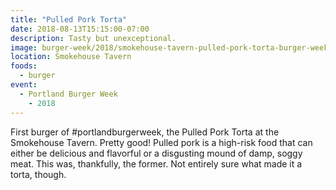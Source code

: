 ```yaml
---
title: "Pulled Pork Torta"
date: 2018-08-13T15:15:00-07:00
description: Tasty but unexceptional.
image: burger-week/2018/smokehouse-tavern-pulled-pork-torta-burger-week-2018.jpg
location: Smokehouse Tavern
foods:
  - burger
event: 
  - Portland Burger Week
    - 2018
---
```


First burger of #portlandburgerweek, the Pulled Pork Torta at the Smokehouse Tavern. Pretty good! Pulled pork is a high-risk food that can either be delicious and flavorful or a disgusting mound of damp, soggy meat. This was, thankfully, the former. Not entirely sure what made it a torta, though.
